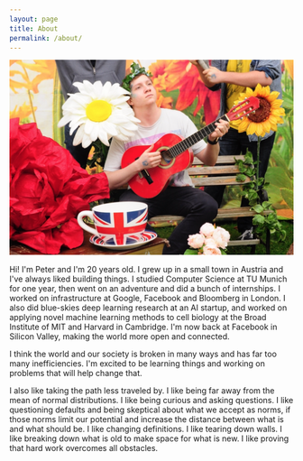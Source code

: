 ```yaml
---
layout: page
title: About
permalink: /about/
---
```


<div id="about-image">
	<img src="/images/about/fab.png"/>
	<br>
</div>

Hi! I'm Peter and I'm 20 years old. I grew up in a small town in Austria and I've always liked
building things. I studied Computer Science at TU Munich for one year, then went on an adventure and
did a bunch of internships. I worked on infrastructure at Google, Facebook and Bloomberg in
London. I also did blue-skies deep learning research at an AI startup, and worked on applying novel
machine learning methods to cell biology at the Broad Institute of MIT and Harvard in Cambridge. I'm
now back at Facebook in Silicon Valley, making the world more open and connected.

I think the world and our society is broken in many ways and has far too many inefficiencies. I'm
excited to be learning things and working on problems that will help change that.

I also like taking the path less traveled by. I like being far away from the mean of normal
distributions. I like being curious and asking questions. I like questioning defaults and being
skeptical about what we accept as norms, if those norms limit our potential and increase the
distance between what is and what should be. I like changing definitions. I like tearing down
walls. I like breaking down what is old to make space for what is new. I like proving that hard work
overcomes all obstacles.
